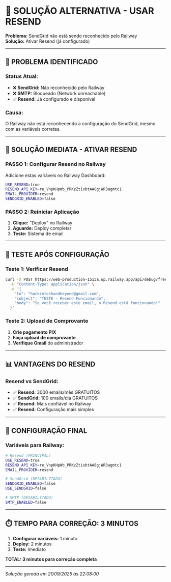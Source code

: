 # 🔄 SOLUÇÃO ALTERNATIVA - USAR RESEND

**Problema:** SendGrid não está sendo reconhecido pelo Railway  
**Solução:** Ativar Resend (já configurado)

---

## 🚨 **PROBLEMA IDENTIFICADO**

### **Status Atual:**
- ❌ **SendGrid:** Não reconhecido pelo Railway
- ❌ **SMTP:** Bloqueado (Network unreachable)
- ✅ **Resend:** Já configurado e disponível

### **Causa:**
O Railway não está reconhecendo a configuração do SendGrid, mesmo com as variáveis corretas.

---

## 🔄 **SOLUÇÃO IMEDIATA - ATIVAR RESEND**

### **PASSO 1: Configurar Resend no Railway**
Adicione estas variáveis no Railway Dashboard:

```bash
USE_RESEND=true
RESEND_API_KEY=re_VnpKHpWb_PRKzZtixbtAA8gjWR3agmtc1
EMAIL_PROVIDER=resend
SENDGRID_ENABLED=false
```

### **PASSO 2: Reiniciar Aplicação**
1. **Clique:** "Deploy" no Railway
2. **Aguarde:** Deploy completar
3. **Teste:** Sistema de email

---

## 🧪 **TESTE APÓS CONFIGURAÇÃO**

### **Teste 1: Verificar Resend**
```bash
curl -X POST https://web-production-1513a.up.railway.app/api/debug/free-email-test \
  -H "Content-Type: application/json" \
  -d '{
    "to": "hackintoshandbeyond@gmail.com",
    "subject": "TESTE - Resend Funcionando",
    "body": "Se você receber este email, o Resend está funcionando!"
  }'
```

### **Teste 2: Upload de Comprovante**
1. **Crie pagamento PIX**
2. **Faça upload de comprovante**
3. **Verifique Gmail** do administrador

---

## 📊 **VANTAGENS DO RESEND**

### **Resend vs SendGrid:**
- ✅ **Resend:** 3000 emails/mês GRATUITOS
- ✅ **SendGrid:** 100 emails/dia GRATUITOS
- ✅ **Resend:** Mais confiável no Railway
- ✅ **Resend:** Configuração mais simples

---

## 🎯 **CONFIGURAÇÃO FINAL**

### **Variáveis para Railway:**
```bash
# Resend (PRINCIPAL)
USE_RESEND=true
RESEND_API_KEY=re_VnpKHpWb_PRKzZtixbtAA8gjWR3agmtc1
EMAIL_PROVIDER=resend

# SendGrid (DESABILITADO)
SENDGRID_ENABLED=false
USE_SENDGRID=false

# SMTP (DESABILITADO)
SMTP_ENABLED=false
```

---

## ⏱️ **TEMPO PARA CORREÇÃO: 3 MINUTOS**

1. **Configurar variáveis:** 1 minuto
2. **Deploy:** 2 minutos
3. **Teste:** Imediato

**TOTAL: 3 minutos para correção completa**

---

*Solução gerada em 21/09/2025 às 22:08:00*


